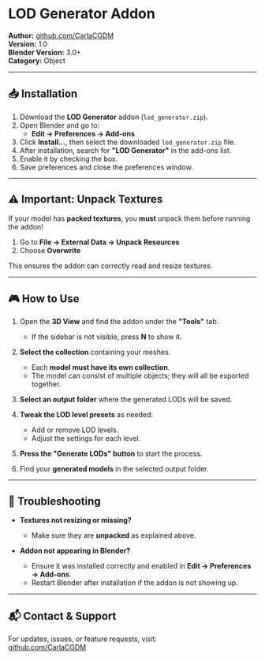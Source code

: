 # LOD Generator Addon  

**Author:** [github.com/CarlaCGDM](https://github.com/CarlaCGDM)  
**Version:** 1.0  
**Blender Version:** 3.0+  
**Category:** Object  

---

## 📥 Installation  

1. Download the **LOD Generator** addon (`lod_generator.zip`).  
2. Open Blender and go to:  
   - **Edit → Preferences → Add-ons**  
3. Click **Install...**, then select the downloaded `lod_generator.zip` file.  
4. After installation, search for **"LOD Generator"** in the add-ons list.  
5. Enable it by checking the box.  
6. Save preferences and close the preferences window.  

---

## ⚠ Important: Unpack Textures  

If your model has **packed textures**, you **must** unpack them before running the addon!  

1. Go to **File → External Data → Unpack Resources**  
2. Choose **Overwrite**  

This ensures the addon can correctly read and resize textures.  

---

## 🎮 How to Use  

1. Open the **3D View** and find the addon under the **"Tools"** tab.  
   - If the sidebar is not visible, press **N** to show it.  

2. **Select the collection** containing your meshes.  
   - Each **model must have its own collection**.  
   - The model can consist of multiple objects; they will all be exported together.  

3. **Select an output folder** where the generated LODs will be saved.  

4. **Tweak the LOD level presets** as needed:  
   - Add or remove LOD levels.  
   - Adjust the settings for each level.  

5. **Press the "Generate LODs" button** to start the process.  

6. Find your **generated models** in the selected output folder.  

---

## 🔧 Troubleshooting  

- **Textures not resizing or missing?**  
  - Make sure they are **unpacked** as explained above.  

- **Addon not appearing in Blender?**  
  - Ensure it was installed correctly and enabled in **Edit → Preferences → Add-ons**.  
  - Restart Blender after installation if the addon is not showing up.  

---

## 📬 Contact & Support  

For updates, issues, or feature requests, visit:  
[github.com/CarlaCGDM](https://github.com/CarlaCGDM)  
